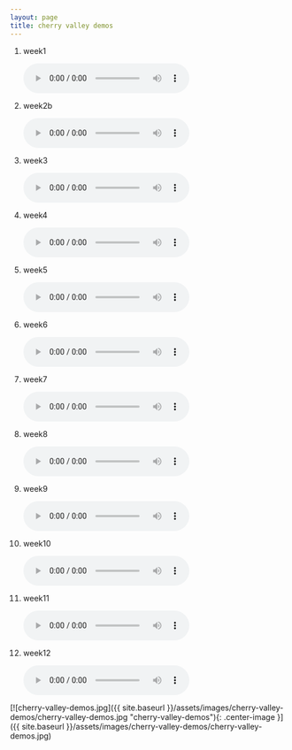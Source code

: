 ```yaml
---
layout: page
title: cherry valley demos
---
```


1. week1

    <audio controls>
        <source src="{{ site.baseurl }}/assets/images/cherry-valley-demos/week1.mp3" type="audio/mpeg">
    Your browser does not support the audio element.
    </audio>
2. week2b

    <audio controls>
        <source src="{{ site.baseurl }}/assets/images/cherry-valley-demos/week2b.mp3" type="audio/mpeg">
    Your browser does not support the audio element.
    </audio>
3. week3

    <audio controls>
        <source src="{{ site.baseurl }}/assets/images/cherry-valley-demos/week3.mp3" type="audio/mpeg">
    Your browser does not support the audio element.
    </audio>
4. week4

    <audio controls>
        <source src="{{ site.baseurl }}/assets/images/cherry-valley-demos/week4.mp3" type="audio/mpeg">
    Your browser does not support the audio element.
    </audio>
5. week5

    <audio controls>
        <source src="{{ site.baseurl }}/assets/images/cherry-valley-demos/week5.mp3" type="audio/mpeg">
    Your browser does not support the audio element.
    </audio>
6. week6

    <audio controls>
        <source src="{{ site.baseurl }}/assets/images/cherry-valley-demos/week6.mp3" type="audio/mpeg">
    Your browser does not support the audio element.
    </audio>
7. week7

    <audio controls>
        <source src="{{ site.baseurl }}/assets/images/cherry-valley-demos/week7.mp3" type="audio/mpeg">
    Your browser does not support the audio element.
    </audio>
8. week8

    <audio controls>
        <source src="{{ site.baseurl }}/assets/images/cherry-valley-demos/week8.mp3" type="audio/mpeg">
    Your browser does not support the audio element.
    </audio>
9. week9

    <audio controls>
        <source src="{{ site.baseurl }}/assets/images/cherry-valley-demos/week9.mp3" type="audio/mpeg">
    Your browser does not support the audio element.
    </audio>
10. week10

    <audio controls>
        <source src="{{ site.baseurl }}/assets/images/cherry-valley-demos/week10.mp3" type="audio/mpeg">
    Your browser does not support the audio element.
    </audio>
11. week11

    <audio controls>
        <source src="{{ site.baseurl }}/assets/images/cherry-valley-demos/week11.mp3" type="audio/mpeg">
    Your browser does not support the audio element.
    </audio>
12. week12

    <audio controls>
        <source src="{{ site.baseurl }}/assets/images/cherry-valley-demos/week12.mp3" type="audio/mpeg">
    Your browser does not support the audio element.
    </audio>

[![cherry-valley-demos.jpg]({{ site.baseurl }}/assets/images/cherry-valley-demos/cherry-valley-demos.jpg "cherry-valley-demos"){: .center-image }]({{ site.baseurl }}/assets/images/cherry-valley-demos/cherry-valley-demos.jpg)
